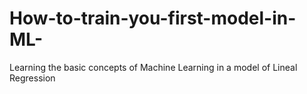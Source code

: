 # How-to-train-you-first-model-in-ML-
Learning the basic concepts of Machine Learning in a model of Lineal Regression
